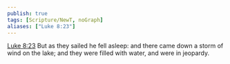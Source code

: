 ```yaml
---
publish: true
tags: [Scripture/NewT, noGraph]
aliases: ["Luke 8:23"]
---
```

[Luke 8:23](https://churchofjesuschrist.org/study/scriptures/nt/luke/8?lang=eng&id=p23#p23) But as they sailed he fell asleep: and there came down a storm of wind on the lake; and they were filled with water, and were in jeopardy.
